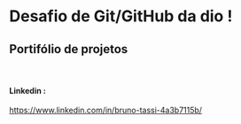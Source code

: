 <h1> Desafio de Git/GitHub da dio ! 

## Portifólio de projetos </h1> <br> 

#### Linkedin :
<Linkedin> <https://www.linkedin.com/in/bruno-tassi-4a3b7115b/> 

